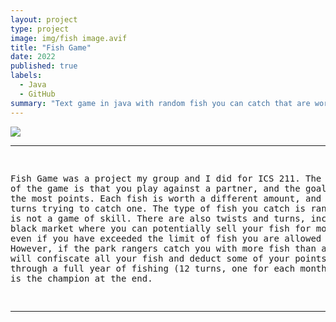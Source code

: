 ```yaml
---
layout: project
type: project
image: img/fish image.avif
title: "Fish Game"
date: 2022
published: true
labels:
  - Java
  - GitHub
summary: "Text game in java with random fish you can catch that are worth different points, play against a friend."
---
```


<img class="img-fluid" src="../img/fish image.avif">

<hr>
<pre>
  
Fish Game was a project my group and I did for ICS 211. The premise of the game is that you play against a partner, 
and the goal is to earn the most points. Each fish is worth a different amount, and players take turns trying to 
catch one. The type of fish you catch is random, so it is not a game of skill. There are also twists and turns, 
including a black market where you can potentially sell your fish for more points, even if you have exceeded the limit 
of fish you are allowed to keep. However, if the park rangers catch you with more fish than allowed, they will confiscate 
all your fish and deduct some of your points.You must go through a full year of fishing (12 turns, one for each month) 
to see who is the champion at the end.

</pre>

<hr>
